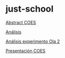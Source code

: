 # just-school
 
[Abstract COES](https://educacion-meritocracia.github.io/just-school/conferencias/coes/propuesta.html) 

[Análisis](https://educacion-meritocracia.github.io/just-school/processing/analisis.html) 

[Análisis experimento Ola 2](https://educacion-meritocracia.github.io/just-school/processing/analisis_exp.html)

[Presentación COES](https://educacion-meritocracia.github.io/just-school/conferencias/coes/presentacion_justicia_notas.html)

